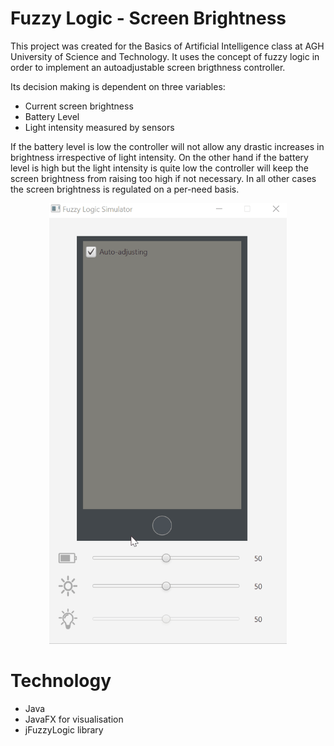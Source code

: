 # Fuzzy Logic - Screen Brightness

This project was created for the Basics of Artificial Intelligence class at AGH University of Science and Technology. It uses the concept of fuzzy logic in order to implement an autoadjustable screen brigthness controller.

Its decision making is dependent on three variables:
* Current screen brightness
* Battery Level
* Light intensity measured by sensors

If the battery level is low the controller will not allow any drastic increases in brightness irrespective of light intensity. On the other hand if the battery level is high but the light intensity is quite low the controller will keep the screen brightness from raising too high if not necessary. In all other cases the screen brightness is regulated on a per-need basis.

<p align="center">
  <img src="src/main/resources/FuzzyLogicDemo.gif" alt="animated" width='380' height='705'>
</p>

# Technology

* Java
* JavaFX for visualisation
* jFuzzyLogic library

